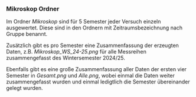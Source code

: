 ### Mikroskop Ordner
Im Ordner *Mikroskop* sind für 5 Semester jeder Versuch einzeln ausgewertet. Diese sind in den Ordnern mit Zeitraumsbezeichnung nach Gruppe benannt. 

Zusätzlich gibt es pro Semester eine Zusammenfassung der erzeugten Daten, z.B. *Mikroskop_WS_24-25.png* für alle Messreihen zusammengefasst des Wintersemester 2024/25.

Ebenfalls gibt es eine große Zusammenfassung aller Daten der ersten vier Semester in *Gesamt.png* und *Alle.png*, wobei einmal die Daten weiter zusammengefasst wurden und einmal ledigtlich die Semester übereinander gelegt wurden.
